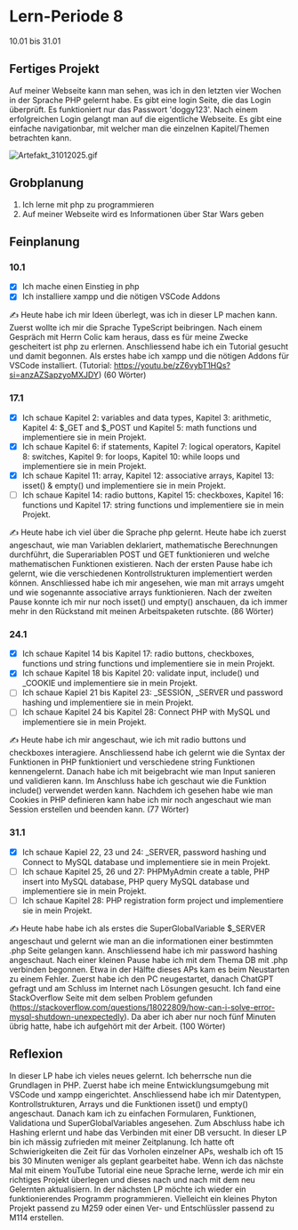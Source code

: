 # Lern-Periode 8
10.01 bis 31.01

## Fertiges Projekt

Auf meiner Webseite kann man sehen, was ich in den letzten vier Wochen in der Sprache PHP gelernt habe. Es gibt eine login Seite, die das Login überprüft. Es funktioniert nur das Passwort 'doggy123'. Nach einem erfolgreichen Login gelangt man auf die eigentliche Webseite. Es gibt eine einfache navigationbar, mit welcher man die einzelnen Kapitel/Themen betrachten kann.

![Artefakt_31012025.gif](Artefakt_31012025.gif)

## Grobplanung

1. Ich lerne mit php zu programmieren
2. Auf meiner Webseite wird es Informationen über Star Wars geben

## Feinplanung

### 10.1

- [x] Ich mache einen Einstieg in php
- [x] Ich installiere xampp und die nötigen VSCode Addons

✍️ Heute habe ich mir Ideen überlegt, was ich in dieser LP machen kann. Zuerst wollte ich mir die Sprache TypeScript beibringen. Nach einem Gespräch mit Herrn Colic kam heraus, dass es für meine Zwecke gescheitert ist php zu erlernen. Anschliessend habe ich ein Tutorial gesucht und damit begonnen. Als erstes habe ich xampp und die nötigen Addons für VSCode installiert. (Tutorial: https://youtu.be/zZ6vybT1HQs?si=anzAZSapzyoMXJDY) (60 Wörter)

### 17.1

- [x] Ich schaue Kapitel 2: variables and data types, Kapitel 3: arithmetic, Kapitel 4: $_GET and $_POST und Kapitel 5: math functions und implementiere sie in mein Projekt.
- [x] Ich schaue Kapitel 6: if statements, Kapitel 7: logical operators, Kapitel 8: switches, Kapitel 9: for loops, Kapitel 10: while loops und implementiere sie in mein Projekt.
- [x] Ich schaue Kapitel 11: array, Kapitel 12: associative arrays, Kapitel 13: isset() & empty() und implementiere sie in mein Projekt.
- [ ] Ich schaue Kapitel 14: radio buttons, Kapitel 15: checkboxes, Kapitel 16: functions und Kapitel 17: string functions und implementiere sie in mein Projekt.

✍️ Heute habe ich viel über die Sprache php gelernt. Heute habe ich zuerst angeschaut, wie man Variablen deklariert, mathematische Berechnungen durchführt, die Superariablen POST und GET funktionieren und welche mathematischen Funktionen existieren. Nach der ersten Pause habe ich gelernt, wie die verschiedenen Kontrollstrukturen implementiert werden können. Anschliessed habe ich mir angesehen, wie man mit arrays umgeht und wie sogenannte associative arrays funktionieren. Nach der zweiten Pause konnte ich mir nur noch isset() und empty() anschauen, da ich immer mehr in den Rückstand mit meinen Arbeitspaketen rutschte. (86 Wörter)

### 24.1

- [x] Ich schaue Kapitel 14 bis Kapitel 17: radio buttons, checkboxes, functions und string functions und implementiere sie in mein Projekt.
- [x] Ich schaue Kapitel 18 bis Kapitel 20: validate input, include() und _COOKIE und implementiere sie in mein Projekt.
- [ ] Ich schaue Kapiel 21 bis Kapitel 23: _SESSION, _SERVER und password hashing und implementiere sie in mein Projekt.
- [ ] Ich schaue Kapitel 24 bis Kapitel 28: Connect PHP with MySQL und implementiere sie in mein Projekt.

✍️ Heute habe ich mir angeschaut, wie ich mit radio buttons und checkboxes interagiere. Anschliessend habe ich gelernt wie die Syntax der Funktionen in PHP funktioniert und verschiedene string Funktionen kennengelernt. Danach habe ich mit beigebracht wie man Input sanieren und validieren kann. Im Anschluss habe ich geschaut wie die Funktion include() verwendet werden kann. Nachdem ich gesehen habe wie man Cookies in PHP definieren kann habe ich mir noch angeschaut wie man Session erstellen und beenden kann. (77 Wörter)

### 31.1

- [x] Ich schaue Kapiel 22, 23 und 24: _SERVER, password hashing und Connect to MySQL database und implementiere sie in mein Projekt.
- [ ] Ich schaue Kapitel 25, 26 und 27: PHPMyAdmin create a table, PHP insert into MySQL database, PHP query MySQL database und implementiere sie in mein Projekt.
- [ ] Ich schaue Kapitel 28: PHP registration form project und implementiere sie in mein Projekt.

✍️ Heute habe habe ich als erstes die SuperGlobalVariable $_SERVER angeschaut und gelernt wie man an die informationen einer bestimmten .php Seite gelangen kann. Anschliessend habe ich mir password hashing angeschaut. Nach einer kleinen Pause habe ich mit dem Thema DB mit .php verbinden begonnen. Etwa in der Hälfte dieses APs kam es beim Neustarten zu einem Fehler. Zuerst habe ich den PC neugestartet, danach ChatGPT gefragt und am Schluss im Internet nach Lösungen gesucht. Ich fand eine StackOverflow Seite mit dem selben Problem gefunden (https://stackoverflow.com/questions/18022809/how-can-i-solve-error-mysql-shutdown-unexpectedly). Da aber ich aber nur noch fünf Minuten übrig hatte, habe ich aufgehört mit der Arbeit. (100 Wörter)

## Reflexion

In dieser LP habe ich vieles neues gelernt. Ich beherrsche nun die Grundlagen in PHP. Zuerst habe ich meine Entwicklungsumgebung mit VSCode und xampp eingerichtet. Anschliessend habe ich mir Datentypen, Kontrollstrukturen, Arrays und die Funktionen isset() und empty() angeschaut. Danach kam ich zu einfachen Formularen, Funktionen, Validationa und SuperGlobalVariables angesehen. Zum Abschluss habe ich Hashing erlernt und habe das Verbinden mit einer DB versucht.
In dieser LP bin ich mässig zufrieden mit meiner Zeitplanung. Ich hatte oft Schwierigkeiten die Zeit für das Vorholen einzelner APs, weshalb ich oft 15 bis 30 Minuten weniger als geplant gearbeitet habe. Wenn ich das nächste Mal mit einem YouTube Tutorial eine neue Sprache lerne, werde ich mir ein richtiges Projekt überlegen und dieses nach und nach mit dem neu Gelernten aktualisiern.
In der nächsten LP möchte ich wieder ein funktionierendes Programm programmieren. Vielleicht ein kleines Phyton Projekt passend zu M259 oder einen Ver- und Entschlüssler passend zu M114 erstellen.
